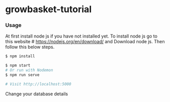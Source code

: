 # growbasket-tutorial

### Usage

At first install node js if you have not installed yet.
To install node js go to this website # https://nodejs.org/en/download/ and Download node js.
Then follow this below steps.

```sh
$ npm install
```

```sh
$ npm start
# Or run with Nodemon
$ npm run serve

# Visit http://localhost:5000
```

Change your database details
